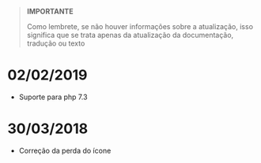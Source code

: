 >**IMPORTANTE**
>
>Como lembrete, se não houver informações sobre a atualização, isso significa que se trata apenas da atualização da documentação, tradução ou texto

# 02/02/2019

- Suporte para php 7.3

# 30/03/2018

- Correção da perda do ícone
